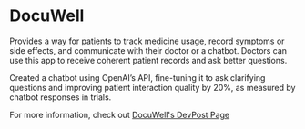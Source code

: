 
# DocuWell

Provides a way for patients to track medicine usage, record symptoms or side effects, and communicate with their
doctor or a chatbot. Doctors can use this app to receive coherent patient records and ask better questions.

Created a chatbot using OpenAI’s API, fine-tuning it to ask clarifying questions and improving patient interaction
quality by 20%, as measured by chatbot responses in trials.

For more information, check out [DocuWell's DevPost Page](https://devpost.com/software/docuwell)
